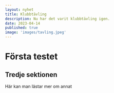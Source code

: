 ```yaml
---
layout: nyhet
title: Klubbtävling
description: Nu har det varit klubbtävling igen.
date: 2023-04-14
published: true
image: 'images/tavling.jpeg'
---
```


# Första testet

## Tredje sektionen

Här kan man lästar mer om annat
